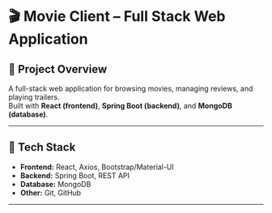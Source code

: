 # 🎬 Movie Client – Full Stack Web Application

## 📌 Project Overview
A full-stack web application for browsing movies, managing reviews, and playing trailers.  
Built with **React (frontend)**, **Spring Boot (backend)**, and **MongoDB (database)**.

---

## 🚀 Tech Stack
- **Frontend:** React, Axios, Bootstrap/Material-UI
- **Backend:** Spring Boot, REST API
- **Database:** MongoDB
- **Other:** Git, GitHub

---